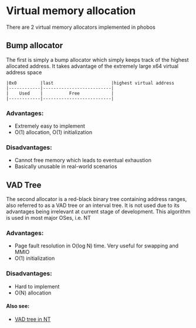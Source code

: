 # Virtual memory allocation

There are 2 virtual memory allocators implemented in phobos

## Bump allocator
The first is simply a bump allocator which simply keeps track of the highest allocated address. It takes advantage of the extremely large x64 virtual address space

```
|0x0         |last                      |highest virtual address
|------------|--------------------------|
|    Used    |          Free            |
|------------|--------------------------|
```

### Advantages:
- Extremely easy to implement
- O(1) allocation, O(1) initialization
### Disadvantages:
- Cannot free memory which leads to eventual exhaustion
- Basically unusable in real-world scenarios

## VAD Tree

The second allocator is a red-black binary tree containing address ranges, also referred to as a VAD tree or an interval tree. It is not used due to its advantages being irrelevant at current stage of development. This algorithm is used in most major OSes, i.e. NT

### Advantages:
- Page fault resolution in O(log N) time. Very useful for swapping and MMIO
- O(1) initialization
### Disadvantages:
- Hard to implement
- O(N) allocation

#### Also see:
- [VAD tree in NT](https://www.sciencedirect.com/science/article/pii/S1742287607000503)
